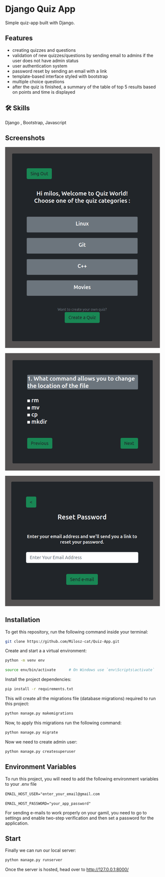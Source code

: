 # Django Quiz App

Simple quiz-app built with Django.

## Features

- creating quizzes and questions
- validation of new quizzes/questions by sending email to admins if the user does not have admin status
- user authentication system
- password reset by sending an email with a link
- template-based interface styled with bootstrap
- multiple choice questions
- after the quiz is finished, a summary of the table of top 5 results based on points and time is displayed

## 🛠 Skills

Django , Bootstrap, Javascript

## Screenshots

![App Screenshot](https://github.com/Milosz-cat/Quiz-App/blob/main/screenshots/Screenshot%20from%202023-03-11%2015-59-48.png)

![App Screenshot](https://github.com/Milosz-cat/Quiz-App/blob/main/screenshots/Screenshot%20from%202023-03-11%2016-01-09.png)

![App Screenshot](https://github.com/Milosz-cat/Quiz-App/blob/main/screenshots/Screenshot%20from%202023-03-11%2016-02-23.png)

## Installation

To get this repository, run the following command inside your terminal:

```bash
git clone https://github.com/Milosz-cat/Quiz-App.git
```

Create and start a a virtual environment:

```bash
python -m venv env
```

```bash
source env/bin/activate      # On Windows use `env\Scripts\activate`
```

Install the project dependencies:

```bash
pip install -r requirements.txt
```

This will create all the migrations file (database migrations) required to run this project:

```bash
python manage.py makemigrations
```

Now, to apply this migrations run the following command:

```bash
python manage.py migrate
```

Now we need to create admin user:

```bash
python manage.py createsuperuser
```

## Environment Variables

To run this project, you will need to add the following environment variables to your .env file

`EMAIL_HOST_USER="enter_your_email@gmail.com`

`EMAIL_HOST_PASSWORD="your_app_password"`

For sending e-mails to work properly on your gamil, you need to go to settings and enable two-step verification and then set a password for the application.

## Start

Finally we can run our local server:

```bash
python manage.py runserver
```

Once the server is hosted, head over to http://127.0.0.1:8000/
